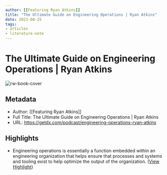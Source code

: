 ```yaml
---
author: [[Featuring Ryan Atkins]]
title: "The Ultimate Guide on Engineering Operations | Ryan Atkins"
date: 2023-08-25
tags: 
- articles
- literature-note
---
```

# The Ultimate Guide on Engineering Operations | Ryan Atkins

![rw-book-cover](https://global-uploads.webflow.com/622e9926ab27e10fa174ef99/62abd6d2d94c9e8bc8dcce17_Ryan.png)

## Metadata
- Author: [[Featuring Ryan Atkins]]
- Full Title: The Ultimate Guide on Engineering Operations | Ryan Atkins
- URL: https://getdx.com/podcast/engineering-operations-ryan-atkins

## Highlights
- Engineering operations is essentially a function embedded within an engineering organization that helps ensure that processes and systems and tooling exist to help optimize the output of the organization. ([View Highlight](https://read.readwise.io/read/01gx9exmgzg5hy0fzmyj7rtfsb))

